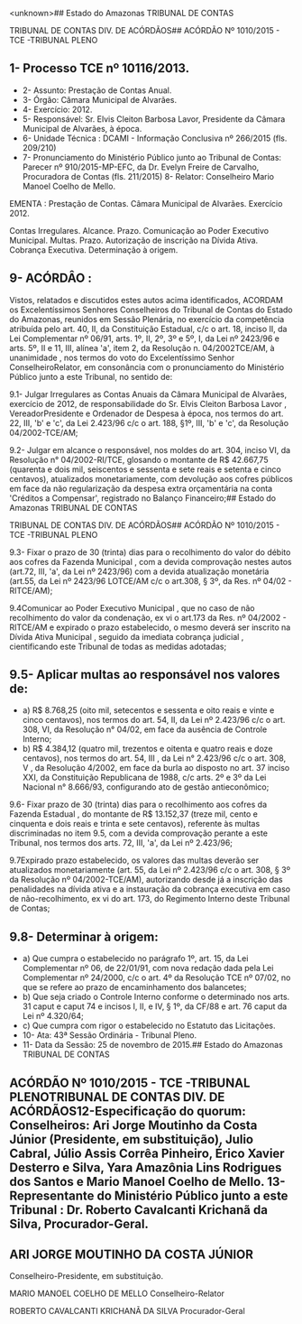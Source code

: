 &lt;unknown&gt;## Estado do Amazonas TRIBUNAL DE CONTAS

TRIBUNAL DE CONTAS DIV. DE ACÓRDÃOS## ACÓRDÃO Nº 1010/2015 - TCE -TRIBUNAL PLENO

## 1- Processo TCE nº 10116/2013.

- 2- Assunto: Prestação de Contas Anual.
- 3- Órgão: Câmara Municipal de Alvarães.
- 4- Exercício: 2012.
- 5-  Responsável: Sr.  Elvis  Cleiton  Barbosa  Lavor,  Presidente  da  Câmara  Municipal  de Alvarães, à época.
- 6- Unidade Técnica : DCAMI - Informação Conclusiva nº 266/2015 (fls. 209/210)
- 7-  Pronunciamento  do  Ministério  Público  junto  ao  Tribunal  de  Contas: Parecer  nº 910/2015-MP-EFC, da Dr. Evelyn Freire de Carvalho, Procuradora de Contas (fls. 211/2015) 8- Relator: Conselheiro Mario Manoel Coelho de Mello.

EMENTA : Prestação de Contas. Câmara Municipal de Alvarães. Exercício 2012.

Contas Irregulares.  Alcance. Prazo. Comunicação ao Poder Executivo Municipal. Multas. Prazo. Autorização  de  inscrição  na  Dívida  Ativa.  Cobrança Executiva. Determinação à origem.

## 9- ACÓRDÂO :

Vistos, relatados e discutidos estes autos acima identificados, ACORDAM os Excelentíssimos  Senhores Conselheiros  do  Tribunal  de  Contas  do  Estado  do  Amazonas, reunidos  em  Sessão  Plenária,  no  exercício  da  competência  atribuída  pelo  art.  40,  II,  da Constituição Estadual, c/c o art. 18, inciso II, da Lei Complementar nº 06/91, arts. 1º, II, 2º, 3º e 5º, I, da Lei nº 2423/96 e arts. 5º, II e 11, III, alínea 'a', item 2, da Resolução n. 04/2002TCE/AM, à  unanimidade , nos  termos  do  voto  do  Excelentíssimo  Senhor  ConselheiroRelator, em consonância com o pronunciamento do Ministério Público junto a este Tribunal, no sentido de:

9.1- Julgar Irregulares as Contas Anuais da Câmara Municipal de Alvarães, exercício  de  2012,  de  responsabilidade  do  Sr. Elvis  Cleiton  Barbosa  Lavor ,  VereadorPresidente e Ordenador  de Despesa à época, nos termos do art. 22,  III,  'b' e 'c', da Lei 2.423/96 c/c o art. 188, §1º, III, 'b' e 'c', da Resolução 04/2002-TCE/AM;

9.2- Julgar em alcance o responsável, nos moldes do art. 304, inciso VI, da Resolução n° 04/2002-RI/TCE, glosando o montante de R$ 42.667,75 (quarenta e dois mil, seiscentos e sessenta e sete reais e setenta e cinco centavos), atualizados monetariamente, com  devolução  aos  cofres  públicos  em  face  da  não  regularização  da  despesa  extra orçamentária na conta 'Créditos a Compensar', registrado no Balanço Financeiro;## Estado do Amazonas TRIBUNAL DE CONTAS

TRIBUNAL DE CONTAS DIV. DE ACÓRDÃOS## ACÓRDÃO Nº 1010/2015 - TCE -TRIBUNAL PLENO

9.3- Fixar o prazo de 30 (trinta) dias para o recolhimento do valor do débito aos cofres da Fazenda Municipal , com a devida comprovação nestes autos (art.72, III, 'a', da  Lei  nº  2423/96)  com  a  devida  atualização  monetária  (art.55,  da  Lei  nº  2423/96  LOTCE/AM c/c o art.308, § 3º, da Res. nº 04/02 - RITCE/AM);

9.4Comunicar  ao  Poder  Executivo  Municipal , que  no  caso  de  não recolhimento do  valor  da condenação, ex vi o art.173 da Res. nº 04/2002 - RITCE/AM e expirado o  prazo estabelecido,  o mesmo deverá ser inscrito na Dívida  Ativa Municipal , seguido  da  imediata cobrança  judicial ,  cientificando  este  Tribunal  de  todas  as  medidas adotadas;

## 9.5- Aplicar multas ao responsável nos valores de:

- a)  R$  8.768,25 (oito  mil,  setecentos  e  sessenta  e  oito  reais  e  vinte  e cinco centavos), nos termos do art. 54, II, da Lei nº 2.423/96 c/c o art. 308,  VI,  da  Resolução  n°  04/02,  em  face  da  ausência  de  Controle Interno;
- b)  R$  4.384,12 (quatro  mil,  trezentos  e  oitenta  e  quatro  reais  e  doze centavos), nos termos do art. 54, III , da Lei n° 2.423/96 c/c o art. 308, V , da Resolução 4/2002, em face da burla ao disposto no art. 37 inciso XXI, da Constituição Republicana de 1988, c/c arts. 2º e 3º da Lei Nacional n° 8.666/93, configurando ato de gestão antieconômico;

9.6-  Fixar  prazo  de  30  (trinta)  dias para  o  recolhimento  aos  cofres  da Fazenda Estadual , do montante de R$ 13.152,37 (treze mil, cento e cinquenta e dois reais e trinta  e  sete  centavos),  referente  às  multas  discriminadas  no  item  9.5,  com  a  devida comprovação perante a este Tribunal, nos termos dos arts. 72, III, 'a', da Lei nº 2.423/96;

9.7Expirado  prazo  estabelecido,  os valores  das  multas  deverão  ser atualizados monetariamente (art. 55, da Lei nº 2.423/96 c/c o art. 308, § 3º da Resolução nº 04/2002-TCE/AM), autorizando desde já a inscrição das penalidades na dívida ativa e a instauração da cobrança executiva em caso de não-recolhimento, ex vi do  art.  173,  do Regimento Interno deste Tribunal de Contas;

## 9.8- Determinar à origem:

- a) Que  cumpra  o  estabelecido  no parágrafo 1º, art. 15, da Lei Complementar  nº  06,  de  22/01/91,  com  nova  redação  dada  pela  Lei Complementar nº 24/2000, c/c o art. 4º da Resolução TCE nº 07/02, no que se refere ao prazo de encaminhamento dos balancetes;
- b) Que seja criado o Controle Interno conforme o determinado nos arts. 31 caput e caput 74 e incisos I, II, e IV, § 1º, da CF/88 e art. 76 caput da Lei nº 4.320/64;
- c) Que cumpra com rigor o estabelecido no Estatuto das Licitações.
- 10- Ata: 43ª Sessão Ordinária - Tribunal Pleno.
- 11- Data da Sessão: 25 de novembro de 2015.## Estado do Amazonas TRIBUNAL DE CONTAS

## ACÓRDÃO Nº 1010/2015 - TCE -TRIBUNAL PLENOTRIBUNAL DE CONTAS DIV. DE ACÓRDÃOS12-Especificação do quorum: Conselheiros: Ari Jorge Moutinho da Costa Júnior (Presidente, em substituição), Julio Cabral, Júlio Assis Corrêa Pinheiro, Érico Xavier Desterro e Silva, Yara Amazônia Lins Rodrigues dos Santos e Mario Manoel Coelho de Mello. 13-Representante  do Ministério  Público  junto  a este Tribunal :  Dr.  Roberto  Cavalcanti Krichanã da Silva, Procurador-Geral.

## ARI JORGE MOUTINHO DA COSTA JÚNIOR

Conselheiro-Presidente, em substituição.

MARIO MANOEL COELHO DE MELLO Conselheiro-Relator

ROBERTO CAVALCANTI KRICHANÃ DA SILVA Procurador-Geral